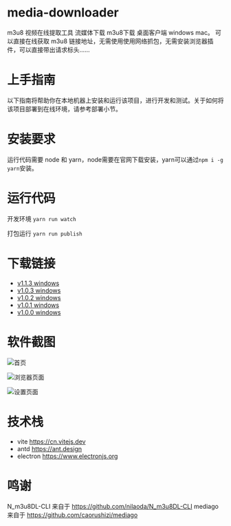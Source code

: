 # media-downloader
m3u8 视频在线提取工具 流媒体下载 m3u8下载 桌面客户端 windows mac。
可以直接在线获取 m3u8 链接地址，无需使用使用网络抓包，无需安装浏览器插件，可以直接带出请求标头……

# 上手指南
以下指南将帮助你在本地机器上安装和运行该项目，进行开发和测试。关于如何将该项目部署到在线环境，请参考部署小节。

# 安装要求
运行代码需要 node 和 yarn，node需要在官网下载安装，yarn可以通过`npm i -g yarn`安装。

# 运行代码

开发环境 `yarn run watch`

打包运行 `yarn run publish`

# 下载链接
- [v1.1.3 windows](https://github.com/caorushizi/m3u8-downloader/releases/download/1.1.3/media-downloader-setup-1.1.3.exe)
- [v1.0.3 windows](http://static.ziying.site/media-downloader-1.0.3%20Setup.exe)
- [v1.0.2 windows](http://static.ziying.site/media-downloader-1.0.2%20Setup.exe)
- [v1.0.1 windows](http://static.ziying.site/media-downloader-1.0.1%20Setup.exe)
- [v1.0.0 windows](http://static.ziying.site/media-downloader-1.0.0%20Setup.exe)

# 软件截图

![首页](http://static.ziying.site/Snipaste_2022-01-08_18-43-25.png)

![浏览器页面](http://static.ziying.site/downloader-browser.png)

![设置页面](http://static.ziying.site/Snipaste_2022-01-08_18-43-39.png)

# 技术栈
- vite https://cn.vitejs.dev
- antd https://ant.design
- electron https://www.electronjs.org

# 鸣谢
N_m3u8DL-CLI 来自于 https://github.com/nilaoda/N_m3u8DL-CLI
mediago 来自于 https://github.com/caorushizi/mediago

